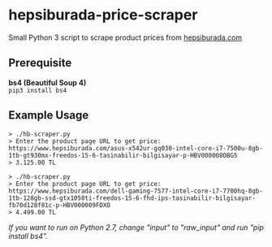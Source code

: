 # hepsiburada-price-scraper
Small Python 3 script to scrape product prices from [hepsiburada.com](https://www.hepsiburada.com)

## Prerequisite
**bs4 (Beautiful Soup 4)** <br />
`pip3 install bs4`

## Example Usage

`> ./hb-scraper.py`<br />
`> Enter the product page URL to get price: https://www.hepsiburada.com/asus-x542ur-gq030-intel-core-i7-7500u-8gb-1tb-gt930mx-freedos-15-6-tasinabilir-bilgisayar-p-HBV000008OBG5`<br />
`> 3.125.00 TL`<br />


`> ./hb-scraper.py`<br />
`> Enter the product page URL to get price: https://www.hepsiburada.com/dell-gaming-7577-intel-core-i7-7700hq-8gb-1tb-128gb-ssd-gtx1050ti-freedos-15-6-fhd-ips-tasinabilir-bilgisayar-fb70d128f81c-p-HBV000009FDXO`<br />
`> 4.499.00 TL`

*If you want to run on Python 2.7, change "input" to "raw_input" and run "pip install bs4".*
